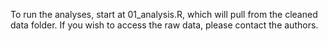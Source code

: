 To run the analyses, start at 01_analysis.R, which will pull from the cleaned data folder. If you wish to access the raw data, please contact the authors. 
